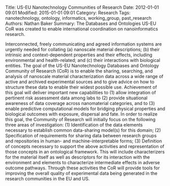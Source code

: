 Title: US-EU Nanotechnology Communities of Research
Date: 2012-01-01 09:01
Modified: 2015-01-01 09:01
Category: Research
Tags: nanotechnology, ontology, informatics, working_group, past_research
Authors: Nathan Baker
Summary: The Databases and Ontologies US-EU CoR was created to enable international coordination on nanoinformatics research.

Interconnected, freely communicating and agreed information systems are urgently needed for collating (a) nanoscale material descriptions; (b) their intrinsic and context-dependent properties and their effects, including environmental and  health-related; and (c) their interactions with biological entities. The goal of the US-EU Nanotechnology Databases and Ontology Community of Research (CoR) is to enable the sharing, searching, and analysis of nanoscale material characterization data across a wide range of active and archived experimental sources and to give advice on how to structure these data to enable their widest possible use. Achievement of this goal will deliver important new capabilities to (1) allow integration of pertinent risk assessment data among labs to (2) provide situational awareness of data coverage across nanomaterial categories, and to (3) enable predictive computational models for bridging physical properties and biological outcomes with exposure, dispersal and fate.  In order to realize this goal, the Community of Research will initially focus on the following three areas of investigation: (1) Identification of the data elements necessary to establish common data-sharing model(s) for this domain; (2) Specification of requirements for sharing data between research groups and repositories in human- and machine-interpretable forms; (3)
Definition of concepts necessary to support the above activities and representation of those concepts in an ontological framework. This will include characterizers for the material itself as well as descriptors for its interaction with the environment and elements to characterize intermediate effects in adverse outcome pathways. Through these activities the CoR will provide tools for improving the overall quality of experimental data being generated in the research communities in the EU and US.
